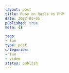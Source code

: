 ```yaml
--- 
layout: post
title: Ruby on Rails vs PHP
date: 2007-06-05
published: true
meta: {}

tags: 
- fun
type: post
categories: 
- fun
- video
status: publish
---
```


